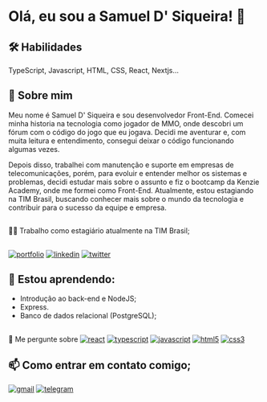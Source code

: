 # Olá, eu sou a Samuel D' Siqueira! 👋

## 🛠 Habilidades
TypeScript, Javascript, HTML, CSS, React, Nextjs...

## 🚀 Sobre mim
Meu nome é Samuel D' Siqueira e sou desenvolvedor Front-End. Comecei minha historia na tecnologia como jogador de MMO, onde descobri um fórum com o código do jogo que eu jogava. Decidi me aventurar e, com muita leitura e entendimento, consegui deixar o código funcionando algumas vezes.

Depois disso, trabalhei com manutenção e suporte em empresas de telecomunicações, porém, para evoluir e entender melhor os sistemas e problemas, decidi estudar mais sobre o assunto e fiz o bootcamp da Kenzie Academy, onde me formei como Front-End. Atualmente, estou estagiando na TIM Brasil, buscando conhecer mais sobre o mundo da tecnologia e contribuir para o sucesso da equipe e empresa.

## 
👩‍💻 Trabalho como estagiário atualmente na TIM Brasil;

## 
[![portfolio](https://img.shields.io/badge/my_portfolio-000?style=for-the-badge&logo=ko-fi&logoColor=white)](https://samueldsiqueira.com/)
[![linkedin](https://img.shields.io/badge/linkedin-0A66C2?style=for-the-badge&logo=linkedin&logoColor=white)](https://www.linkedin.com/in/samuel-d-siqueira)
[![twitter](https://img.shields.io/badge/twitter-1DA1F2?style=for-the-badge&logo=twitter&logoColor=white)](https://twitter.com/samueldsiqueira)




## 🧠 Estou aprendendo:
- Introdução ao back-end e NodeJS;
- Express.
-  Banco de dados relacional (PostgreSQL);

##
💬 Me pergunte sobre
 [![react](https://img.shields.io/badge/React-20232A?style=for-the-badge&logo=react&logoColor=61DAFB)](https://pt-br.reactjs.org/)
 [![typescript](https://img.shields.io/badge/TypeScript-007ACC?style=for-the-badge&logo=typescript&logoColor=white)](https://www.typescriptlang.org/)
 [![javascript](https://img.shields.io/badge/JavaScript-F7DF1E?style=for-the-badge&logo=javascript&logoColor=black)](https://developer.mozilla.org/en-US/docs/Web/JavaScript)
 [![html5](https://img.shields.io/badge/HTML5-E34F26?style=for-the-badge&logo=html5&logoColor=white)](https://developer.mozilla.org/en-US/docs/Learn/HTML)
 [![css3](https://img.shields.io/badge/CSS3-1572B6?style=for-the-badge&logo=css3&logoColor=white)](https://developer.mozilla.org/pt-BR/docs/Web/CSS)

## 📫 Como entrar em contato comigo;
 [![gmail](https://img.shields.io/badge/Gmail-D14836?style=for-the-badge&logo=gmail&logoColor=white)](samueldsiqueira@gmail.com)
 [![telegram](https://img.shields.io/badge/Telegram-2CA5E0?style=for-the-badge&logo=telegram&logoColor=white)](https://t.me/SamuelDSiqueira) 
##
